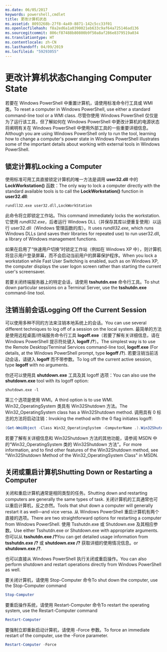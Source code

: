```yaml
---
ms.date: 06/05/2017
keywords: powershell,cmdlet
title: 更改计算机状态
ms.assetid: 8093268b-27f8-4a49-8871-142c5cc33f01
ms.openlocfilehash: f8a2ed6a1a0390021eb633c9af64a725146ad136
ms.sourcegitcommit: 806cf87488b80800b9f50a8af286e8379519a034
ms.translationtype: HT
ms.contentlocale: zh-CN
ms.lasthandoff: 04/09/2019
ms.locfileid: "59293055"
---
```

# <a name="changing-computer-state"></a><span data-ttu-id="9c9cf-103">更改计算机状态</span><span class="sxs-lookup"><span data-stu-id="9c9cf-103">Changing Computer State</span></span>

<span data-ttu-id="9c9cf-104">若要在 Windows PowerShell 中重置计算机，请使用标准命令行工具或 WMI 类。</span><span class="sxs-lookup"><span data-stu-id="9c9cf-104">To reset a computer in Windows PowerShell, use either a standard command-line tool or a WMI class.</span></span> <span data-ttu-id="9c9cf-105">尽管你使用 Windows PowerShell 仅仅是为了运行该工具，但了解如何在 Windows PowerShell 中更改计算机的电源状态将阐明有关在 Windows PowerShell 中使用外部工具的一些重要详细信息。</span><span class="sxs-lookup"><span data-stu-id="9c9cf-105">Although you are using Windows PowerShell only to run the tool, learning how to change a computer's power state in Windows PowerShell illustrates some of the important details about working with external tools in Windows PowerShell.</span></span>

## <a name="locking-a-computer"></a><span data-ttu-id="9c9cf-106">锁定计算机</span><span class="sxs-lookup"><span data-stu-id="9c9cf-106">Locking a Computer</span></span>

<span data-ttu-id="9c9cf-107">使用标准可用工具直接锁定计算机的唯一方法是调用 **user32.dll** 中的 **LockWorkstation()** 函数：</span><span class="sxs-lookup"><span data-stu-id="9c9cf-107">The only way to lock a computer directly with the standard available tools is to call the **LockWorkstation()** function in **user32.dll**:</span></span>

```
rundll32.exe user32.dll,LockWorkStation
```

<span data-ttu-id="9c9cf-108">此命令将立即锁定工作站。</span><span class="sxs-lookup"><span data-stu-id="9c9cf-108">This command immediately locks the workstation.</span></span> <span data-ttu-id="9c9cf-109">它使用 *rundll32.exe*，后者运行 Windows DLL（并保存其库以便重复使用）以运行 user32.dll（Windows 管理函数的库）。</span><span class="sxs-lookup"><span data-stu-id="9c9cf-109">It uses *rundll32.exe*, which runs Windows DLLs (and saves their libraries for repeated use) to run user32.dll, a library of Windows management functions.</span></span>

<span data-ttu-id="9c9cf-110">如果在启用了“快速用户切换”时锁定工作站（例如在 Windows XP 中），则计算机将显示用户登录屏幕，而不会启动当前用户的屏幕保护程序。</span><span class="sxs-lookup"><span data-stu-id="9c9cf-110">When you lock a workstation while Fast User Switching is enabled, such as on Windows XP, the computer displays the user logon screen rather than starting the current user's screensaver.</span></span>

<span data-ttu-id="9c9cf-111">若要关闭终端服务器上的特定会话，请使用 **tsshutdn.exe** 命令行工具。</span><span class="sxs-lookup"><span data-stu-id="9c9cf-111">To shut down particular sessions on a Terminal Server, use the **tsshutdn.exe** command-line tool.</span></span>

## <a name="logging-off-the-current-session"></a><span data-ttu-id="9c9cf-112">注销当前会话</span><span class="sxs-lookup"><span data-stu-id="9c9cf-112">Logging Off the Current Session</span></span>

<span data-ttu-id="9c9cf-113">可以使用多种不同的方法来注销本地系统上的会话。</span><span class="sxs-lookup"><span data-stu-id="9c9cf-113">You can use several different techniques to log off of a session on the local system.</span></span> <span data-ttu-id="9c9cf-114">最简单的方法是使用远程桌面/终端服务命令行工具 **logoff.exe**（若要了解有关详细信息，请在 Windows PowerShell 提示符处键入 **logoff /?**）。</span><span class="sxs-lookup"><span data-stu-id="9c9cf-114">The simplest way is to use the Remote Desktop/Terminal Services command-line tool, **logoff.exe** (For details, at the Windows PowerShell prompt, type **logoff /?**).</span></span> <span data-ttu-id="9c9cf-115">若要注销当前活动会话，请键入 **logoff** 而不带参数。</span><span class="sxs-lookup"><span data-stu-id="9c9cf-115">To log off the current active session, type **logoff** with no arguments.</span></span>

<span data-ttu-id="9c9cf-116">你还可以使用具 **shutdown.exe** 工具及其 logoff 选项：</span><span class="sxs-lookup"><span data-stu-id="9c9cf-116">You can also use the **shutdown.exe** tool with its logoff option:</span></span>

```
shutdown.exe -l
```

<span data-ttu-id="9c9cf-117">第三个选项是使用 WMI。</span><span class="sxs-lookup"><span data-stu-id="9c9cf-117">A third option is to use WMI.</span></span> <span data-ttu-id="9c9cf-118">Win32_OperatingSystem 类具有 Win32Shutdown 方法。</span><span class="sxs-lookup"><span data-stu-id="9c9cf-118">The Win32_OperatingSystem class has a Win32Shutdown method.</span></span> <span data-ttu-id="9c9cf-119">调用具有 0 标志的方法将启动注销：</span><span class="sxs-lookup"><span data-stu-id="9c9cf-119">Invoking the method with the 0 flag initiates logoff:</span></span>

```powershell
(Get-WmiObject -Class Win32_OperatingSystem -ComputerName .).Win32Shutdown(0)
```

<span data-ttu-id="9c9cf-120">若要了解有关详细信息和 Win32Shutdown 方法的其他功能，请参阅 MSDN 中的“Win32_OperatingSystem 类的 Win32Shutdown 方法”。</span><span class="sxs-lookup"><span data-stu-id="9c9cf-120">For more information, and to find other features of the Win32Shutdown method, see "Win32Shutdown Method of the Win32_OperatingSystem Class" in MSDN.</span></span>

## <a name="shutting-down-or-restarting-a-computer"></a><span data-ttu-id="9c9cf-121">关闭或重启计算机</span><span class="sxs-lookup"><span data-stu-id="9c9cf-121">Shutting Down or Restarting a Computer</span></span>

<span data-ttu-id="9c9cf-122">关闭和重启计算机通常是相同类型的任务。</span><span class="sxs-lookup"><span data-stu-id="9c9cf-122">Shutting down and restarting computers are generally the same types of task.</span></span> <span data-ttu-id="9c9cf-123">关闭计算机的工具通常也可以重启计算机，反之亦然。</span><span class="sxs-lookup"><span data-stu-id="9c9cf-123">Tools that shut down a computer will generally restart it as well—and vice versa.</span></span> <span data-ttu-id="9c9cf-124">从 Windows PowerShell 重启计算机有两个直接的选项。</span><span class="sxs-lookup"><span data-stu-id="9c9cf-124">There are two straightforward options for restarting a computer from Windows PowerShell.</span></span> <span data-ttu-id="9c9cf-125">使用 Tsshutdn.exe 或 Shutdown.exe 及其相应参数。</span><span class="sxs-lookup"><span data-stu-id="9c9cf-125">Use either Tsshutdn.exe or Shutdown.exe with appropriate arguments.</span></span> <span data-ttu-id="9c9cf-126">你可以从 **tsshutdn.exe /?**</span><span class="sxs-lookup"><span data-stu-id="9c9cf-126">You can get detailed usage information from **tsshutdn.exe /?**</span></span> <span data-ttu-id="9c9cf-127">或 **shutdown.exe /?** 获取详细的使用情况信息。</span><span class="sxs-lookup"><span data-stu-id="9c9cf-127">or **shutdown.exe /?**.</span></span>

<span data-ttu-id="9c9cf-128">也可以直接从 Windows PowerShell 执行关闭或重启操作。</span><span class="sxs-lookup"><span data-stu-id="9c9cf-128">You can also perform shutdown and restart operations directly from Windows PowerShell as well.</span></span>

<span data-ttu-id="9c9cf-129">要关闭计算机，请使用 Stop-Computer 命令</span><span class="sxs-lookup"><span data-stu-id="9c9cf-129">To shut down the computer, use the Stop-Computer command</span></span>

```powershell
Stop-Computer
```

<span data-ttu-id="9c9cf-130">要重启操作系统，请使用 Restart-Computer 命令</span><span class="sxs-lookup"><span data-stu-id="9c9cf-130">To restart the operating system, use the Restart-Computer command</span></span>

```powershell
Restart-Computer
```

<span data-ttu-id="9c9cf-131">要强制立即重新启动计算机，请使用 -Force 参数。</span><span class="sxs-lookup"><span data-stu-id="9c9cf-131">To force an immediate restart of the computer, use the -Force parameter.</span></span>

```powershell
Restart-Computer -Force
```
